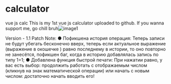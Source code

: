 # calculator
vue js calc
This is my 1st vue js calculator uploaded to github.
If you wanna support me, go chill bruh![image1](https://user-images.githubusercontent.com/117624402/210328429-7f440dac-785c-4999-95e3-7a982a28ee48.png)


Version - 1.1
Patch Note:
● Пофикшена история операция: Теперь записи не будут убегать бесконечно вверх, теперь если актуальное выражение (выражение в окошечке ) равно последнему в истории, то оно повторно не занесётся, пофикшен баг, когда в историю добавлялась запись по типу 1=1;
● Добавлена функция быстрой печати: При нажатии равно, у вас есть выбор: продолжить работать с отображаемым числом (кликнув на знак математической операции) или начать с новым числом: достаточно начать вводить его!

